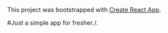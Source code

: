 This project was bootstrapped with [Create React App](https://github.com/facebook/create-react-app).

#Just a simple app for fresher./.

